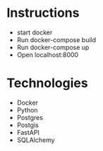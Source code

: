 # Instructions
- start docker
- Run docker-compose build
- Run docker-compose up
- Open localhost:8000

# Technologies
 - Docker
 - Python
 - Postgres
 - Postgis
 - FastAPI
 - SQLAlchemy